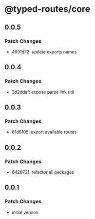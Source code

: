 # @typed-routes/core

## 0.0.5

### Patch Changes

- 4691d72: update exports names

## 0.0.4

### Patch Changes

- 3d2ddaf: expose parse link util

## 0.0.3

### Patch Changes

- 61d6105: export available routes

## 0.0.2

### Patch Changes

- 6428721: refactor all packages

## 0.0.1

### Patch Changes

- initial version

